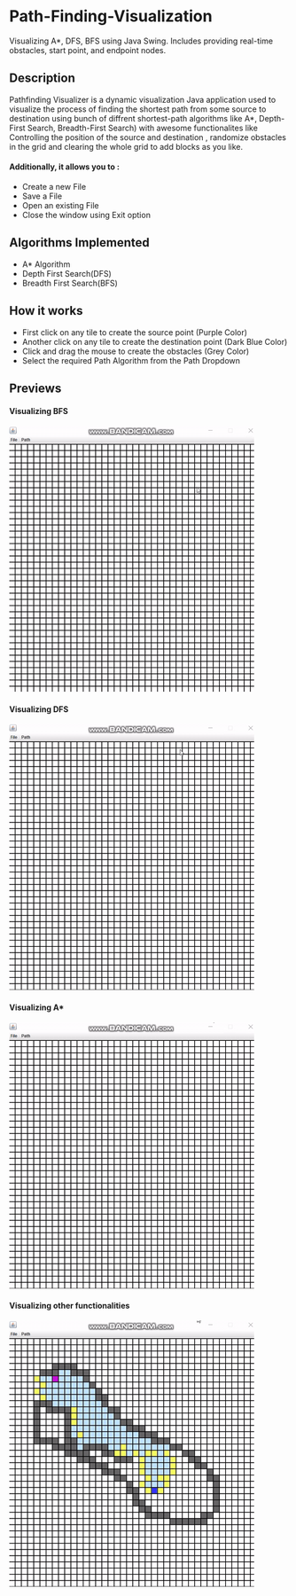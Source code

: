 # Path-Finding-Visualization
Visualizing A*, DFS, BFS using Java Swing. Includes providing real-time obstacles, start point, and endpoint nodes.

## Description
Pathfinding Visualizer is a dynamic visualization Java application used to visualize the process of finding the shortest path from some source to destination using bunch of diffrent shortest-path algorithms like A*, Depth-First Search, Breadth-First Search) with awesome functionalites like Controlling the position of the source and destination , randomize obstacles in the grid and clearing the whole grid to add blocks as you like.

#### Additionally, it allows you to : 
- Create a new File
- Save a File
- Open an existing File
- Close the window using Exit option

## Algorithms Implemented

- A* Algorithm
- Depth First Search(DFS)
- Breadth First Search(BFS)

## How it works

- First click on any tile to create the source point (Purple Color)
- Another click on any tile to create the destination point (Dark Blue Color)
- Click and drag the mouse to create the obstacles (Grey Color)
- Select the required Path Algorithm from the Path Dropdown

## Previews

#### Visualizing BFS

![](BreadthFirst.gif)

#### Visualizing DFS

![](DepthFirst.gif)

#### Visualizing A*

![](Astar.gif)

#### Visualizing other functionalities

![](Otherfunc.gif)
